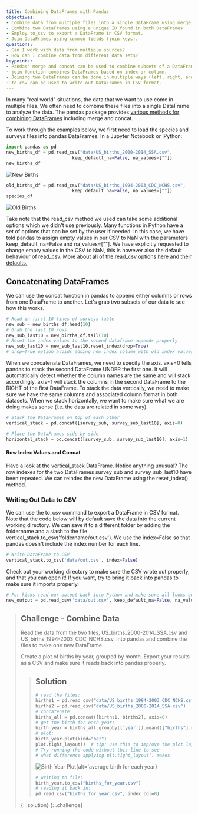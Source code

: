 ```yaml
---
title: Combining DataFrames with Pandas
objectives:
- Combine data from multiple files into a single DataFrame using merge and concat.
- Combine two DataFrames using a unique ID found in both DataFrames.
- Employ to_csv to export a DataFrame in CSV format.
- Join DataFrames using common fields (join keys).
questions:
- Can I work with data from multiple sources?
- How can I combine data from different data sets?
keypoints:
- Pandas' merge and concat can be used to combine subsets of a DataFrame, or even data from different files.
- join function combines DataFrames based on index or column.
- Joining two DataFrames can be done in multiple ways (left, right, and inner) depending on what data must be in the final DataFrame.
- to_csv can be used to write out DataFrames in CSV format.
---
```



In many "real world" situations, the data that we want to use come in multiple
files. We often need to combine these files into a single DataFrame to analyze
the data. The pandas package provides [various methods for combining
DataFrames](https://pandas.pydata.org/pandas-docs/stable/user_guide/merging.html) including
merge and concat.

To work through the examples below, we first need to load the species and
surveys files into pandas DataFrames. In a Jupyter Notebook or iPython:

```python
import pandas as pd
new_births_df = pd.read_csv("data/US_births_2000-2014_SSA.csv",
                         keep_default_na=False, na_values=[""])
new_births_df
```

![New Births](/assets/img/new-births.png)

```python
old_births_df = pd.read_csv("data/US_births_1994-2003_CDC_NCHS.csv",
                         keep_default_na=False, na_values=[""])
species_df
```

![Old Births](/assets/img/old-births.png)


Take note that the read_csv method we used can take some additional options which
we didn't use previously. Many functions in Python have a set of options that
can be set by the user if needed. In this case, we have told pandas to assign
empty values in our CSV to NaN with the parameters keep_default_na=False and na_values=[""].
We have explicitly requested to change empty values in the CSV to NaN,
this is however also the default behaviour of read_csv.
[More about all of the read_csv options here and their defaults.](https://pandas.pydata.org/pandas-docs/stable/reference/api/pandas.read_csv.html#pandas.read_csv)

## Concatenating DataFrames

We can use the concat function in pandas to append either columns or rows from
one DataFrame to another.  Let's grab two subsets of our data to see how this
works.

```python
# Read in first 10 lines of surveys table
new_sub = new_births_df.head(10)
# Grab the last 10 rows
new_sub_last10 = new_births_df.tail(10)
# Reset the index values to the second dataframe appends properly
new_sub_last10 = new_sub_last10.reset_index(drop=True)
# drop=True option avoids adding new index column with old index values
```

When we concatenate DataFrames, we need to specify the axis. axis=0 tells
pandas to stack the second DataFrame UNDER the first one. It will automatically
detect whether the column names are the same and will stack accordingly.
axis=1 will stack the columns in the second DataFrame to the RIGHT of the
first DataFrame. To stack the data vertically, we need to make sure we have the
same columns and associated column format in both datasets. When we stack
horizontally, we want to make sure what we are doing makes sense (i.e. the data are
related in some way).

```python
# Stack the DataFrames on top of each other
vertical_stack = pd.concat([survey_sub, survey_sub_last10], axis=0)

# Place the DataFrames side by side
horizontal_stack = pd.concat([survey_sub, survey_sub_last10], axis=1)
```

#### Row Index Values and Concat

Have a look at the vertical_stack DataFrame. Notice anything unusual?
The row indexes for the two DataFrames survey_sub and survey_sub_last10
have been repeated. We can reindex the new DataFrame using the reset_index() method.

### Writing Out Data to CSV

We can use the to_csv command to export a DataFrame in CSV format. Note that the code
below will by default save the data into the current working directory. We can
save it to a different folder by adding the foldername and a slash to the file
vertical_stack.to_csv('foldername/out.csv'). We use the index=False so that
pandas doesn't include the index number for each line.

```python
# Write DataFrame to CSV
vertical_stack.to_csv('data/out.csv', index=False)
```

Check out your working directory to make sure the CSV wrote out properly, and
that you can open it! If you want, try to bring it back into pandas to make sure
it imports properly.

```python
# For kicks read our output back into Python and make sure all looks good
new_output = pd.read_csv('data/out.csv', keep_default_na=False, na_values=[""])
```


> ## Challenge - Combine Data
> Read the data from the two files,
> US_births_2000-2014_SSA.csv and US_births_1994-2003_CDC_NCHS.csv,
> into pandas and combine the files to make one new DataFrame.
> 
> Create a plot of births by year, grouped by month.
> Export your results as a CSV and make sure it reads back into pandas properly.
> 
> > ## Solution
> > 
> > ```python
> > # read the files:
> > births1 = pd.read_csv("data/US_births_1994-2003_CDC_NCHS.csv")
> > births2 = pd.read_csv("data/US_births_2000-2014_SSA.csv")
> > # concatenate
> > births_all = pd.concat([births1, births2], axis=0)
> > # get the birth for each year:
> > birth_year = births_all.groupby(['year']).mean()["births"].unstack()
> > # plot:
> > birth_year.plot(kind="bar")
> > plot.tight_layout()  # tip: use this to improve the plot layout. 
> > # Try running the code without this line to see 
> > # what difference applying plt.tight_layout() makes.
> > ```
> > 
> > ![Birth Year Plot](birth-year-plot.png){alt='average birth for each year}
> > 
> > ```python
> > # writing to file:
> > birth_year.to_csv("births_for_year.csv")
> > # reading it back in:
> > pd.read_csv("births_for_year.csv", index_col=0)
> > ```
> > 
> {: .solution}
{: .challenge}


